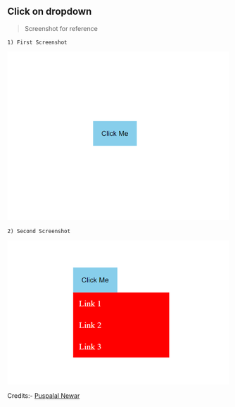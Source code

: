 ## Click on dropdown

> Screenshot for reference

    1) First Screenshot

![image](./Images/first.png)

    2) Second Screenshot

![image](./Images/second.png)


Credits:- [Puspalal Newar](https://github.com/puspalalnewar)